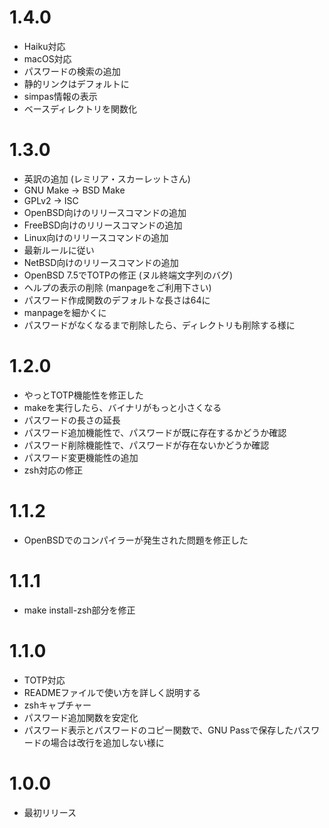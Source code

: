 # 1.4.0
* Haiku対応
* macOS対応
* パスワードの検索の追加
* 静的リンクはデフォルトに
* simpas情報の表示
* ベースディレクトリを関数化

# 1.3.0
* 英訳の追加 (レミリア・スカーレットさん)
* GNU Make → BSD Make
* GPLv2 → ISC
* OpenBSD向けのリリースコマンドの追加
* FreeBSD向けのリリースコマンドの追加
* Linux向けのリリースコマンドの追加
* 最新ルールに従い
* NetBSD向けのリリースコマンドの追加
* OpenBSD 7.5でTOTPの修正 (ヌル終端文字列のバグ)
* ヘルプの表示の削除 (manpageをご利用下さい)
* パスワード作成関数のデフォルトな長さは64に
* manpageを細かくに
* パスワードがなくなるまで削除したら、ディレクトリも削除する様に

# 1.2.0
* やっとTOTP機能性を修正した
* makeを実行したら、バイナリがもっと小さくなる
* パスワードの長さの延長
* パスワード追加機能性で、パスワードが既に存在するかどうか確認
* パスワード削除機能性で、パスワードが存在ないかどうか確認
* パスワード変更機能性の追加
* zsh対応の修正

# 1.1.2
* OpenBSDでのコンパイラーが発生された問題を修正した

# 1.1.1
* make install-zsh部分を修正

# 1.1.0
* TOTP対応
* READMEファイルで使い方を詳しく説明する
* zshキャプチャー
* パスワード追加関数を安定化
* パスワード表示とパスワードのコピー関数で、GNU Passで保存したパスワードの場合は改行を追加しない様に

# 1.0.0
* 最初リリース
